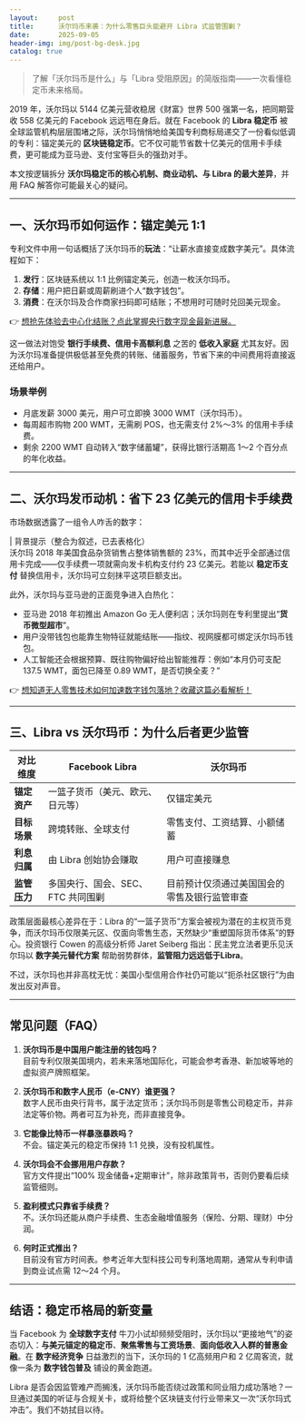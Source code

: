 ```yaml
---
layout:     post
title:      沃尔玛币来袭：为什么零售巨头能避开 Libra 式监管围剿？
date:       2025-09-05
header-img: img/post-bg-desk.jpg
catalog: true
---
```


> 了解「沃尔玛币是什么」与「Libra 受阻原因」的简版指南——一次看懂稳定币未来格局。

2019 年，沃尔玛以 5144 亿美元营收稳居《财富》世界 500 强第一名，把同期营收 558 亿美元的 Facebook 远远甩在身后。就在 Facebook 的 **Libra 稳定币** 被全球监管机构层层围堵之际，沃尔玛悄悄地给美国专利商标局递交了一份看似低调的专利：锚定美元的 **区块链稳定币**。它不仅可能节省数十亿美元的信用卡手续费，更可能成为亚马逊、支付宝等巨头的强劲对手。  

本文按逻辑拆分 **沃尔玛稳定币的核心机制、商业动机、与 Libra 的最大差异**，并用 FAQ 解答你可能最关心的疑问。  

---

## 一、沃尔玛币如何运作：锚定美元 1:1

专利文件中用一句话概括了沃尔玛币的**玩法**：“让薪水直接变成数字美元”。具体流程如下：

1. **发行**：区块链系统以 1:1 比例锚定美元，创造一枚沃尔玛币。  
2. **存储**：用户把日薪或周薪刷进个人“数字钱包”。  
3. **消费**：在沃尔玛及合作商家扫码即可结账；不想用时可随时兑回美元现金。  

👉 [想抢先体验去中心化结账？点此掌握央行数字现金最新进展。](https://okxdog.com/)  

这一做法对饱受 **银行手续费、信用卡高额利息** 之苦的 **低收入家庭** 尤其友好。因为沃尔玛准备提供极低甚至免费的转账、储蓄服务，节省下来的中间费用将直接返还给用户。  

### 场景举例  
- 月底发薪 3000 美元，用户可立即换 3000 WMT（沃尔玛币）。  
- 每周超市购物 200 WMT，无需刷 POS，也无需支付 2%〜3% 的信用卡手续费。  
- 剩余 2200 WMT 自动转入“数字储蓄罐”，获得比银行活期高 1〜2 个百分点的年化收益。  

---

## 二、沃尔玛发币动机：省下 23 亿美元的信用卡手续费

市场数据透露了一组令人咋舌的数字：

| 背景提示（整合为叙述，已去表格化）  
沃尔玛 2018 年美国食品杂货销售占整体销售额的 23%，而其中近乎全部通过信用卡完成——仅手续费一项就需向发卡机构支付约 23 亿美元。若能以 **稳定币支付** 替换信用卡，沃尔玛可立刻抹平这项巨额支出。  

此外，沃尔玛与亚马逊的正面竞争进入白热化：

- 亚马逊 2018 年初推出 Amazon Go 无人便利店；沃尔玛则在专利里提出“**货币微型超市**”。  
- 用户没带钱包也能靠生物特征就能结账——指纹、视网膜都可绑定沃尔玛币钱包。  
- 人工智能还会根据预算、既往购物偏好给出智能推荐：例如“本月仍可支配 137.5 WMT，面包已降至 0.89 WMT，是否切换全麦？”  

👉 [想知道无人零售技术如何加速数字钱包落地？收藏这篇必看解析！](https://okxdog.com/)  

---

## 三、Libra vs 沃尔玛币：为什么后者更少监管

| 对比维度 | Facebook Libra | 沃尔玛币  
|---|---|---  
| **锚定资产** | 一篮子货币（美元、欧元、日元等） | 仅锚定美元  
| **目标场景** | 跨境转账、全球支付 | 零售支付、工资结算、小额储蓄  
| **利息归属** | 由 Libra 创始协会赚取 | 用户可直接赚息  
| **监管压力** | 多国央行、国会、SEC、FTC 共同围剿 | 目前预计仅须通过美国国会的零售及银行监管审查  

政策层面最核心差异在于：Libra 的“一篮子货币”方案会被视为潜在的主权货币竞争，而沃尔玛币仅限美元区、仅面向零售生态，天然缺少“重塑国际货币体系”的野心。投资银行 Cowen 的高级分析师 Jaret Seiberg 指出：民主党立法者更乐见沃尔玛以 **数字美元替代方案** 帮助弱势群体，**监管阻力远远低于Libra**。  

不过，沃尔玛也并非高枕无忧：美国小型信用合作社仍可能以“扼杀社区银行”为由发出反对声音。  

---

## 常见问题（FAQ）

1. **沃尔玛币是中国用户能注册的钱包吗？**  
   目前专利仅限美国境内，若未来落地国际化，可能会参考香港、新加坡等地的虚拟资产牌照框架。  

2. **沃尔玛币和数字人民币（e-CNY）谁更强？**  
   数字人民币由央行背书，属于法定货币；沃尔玛币则是零售公司稳定币，并非法定等价物。两者可互为补充，而非直接竞争。  

3. **它能像比特币一样暴涨暴跌吗？**  
   不会。锚定美元的稳定币保持 1:1 兑换，没有投机属性。  

4. **沃尔玛会不会挪用用户存款？**  
   官方文件提出“100% 现金储备+定期审计”，除非政策背书，否则仍要看后续监管细则。  

5. **盈利模式只靠省手续费？**  
   不。沃尔玛还能从商户手续费、生态金融增值服务（保险、分期、理财）中分润。  

6. **何时正式推出？**  
   目前没有官方时间表。参考近年大型科技公司专利落地周期，通常从专利申请到商业试点需 12〜24 个月。  

---

## 结语：稳定币格局的新变量

当 Facebook 为 **全球数字支付** 牛刀小试却频频受阻时，沃尔玛以“更接地气”的姿态切入：**与美元锚定的稳定币**、**聚焦零售与工资场景**、**面向低收入人群的普惠金融**。在 **数字经济竞争** 日益激烈的当下，沃尔玛的 1 亿高频用户和 2 亿周客流，就像一条为 **数字钱包普及** 铺设的黄金跑道。  

Libra 是否会因监管难产而搁浅，沃尔玛币能否绕过政策和同业阻力成功落地？一旦通过美国的听证与合规关卡，或将给整个区块链支付行业带来又一次“沃尔玛式冲击”。我们不妨拭目以待。
